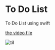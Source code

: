 # To Do List

To Do List using swift 

[the video file](https://drive.google.com/file/d/1VoEIVktPeABjYexZOQTh--YIj8RTk-5x/view?usp=sharing)

![til](result.gif)
